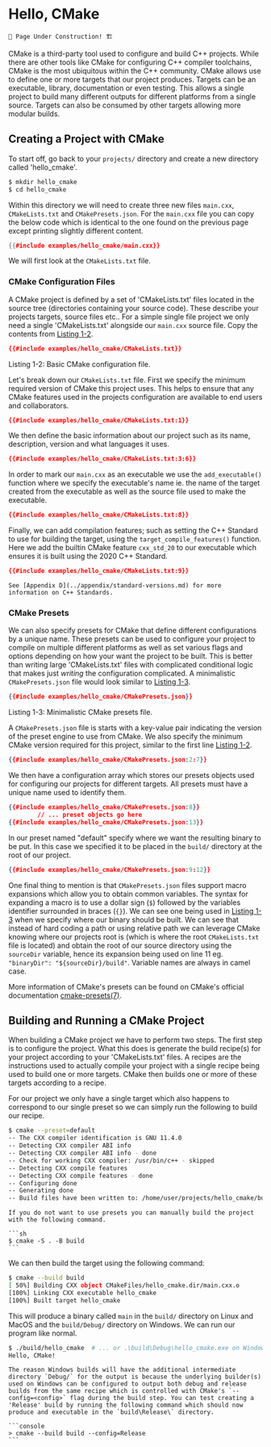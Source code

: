 # Hello, CMake

```admonish warning
🚧 Page Under Construction! 🏗️
```

CMake is a third-party tool used to configure and build C++ projects. While there are other tools like CMake for configuring C++ compiler toolchains, CMake is the most ubiquitous within the C++ community. CMake allows use to define one or more targets that our project produces. Targets can be an executable, library, documentation or even testing. This allows a single project to build many different outputs for different platforms from a single source. Targets can also be consumed by other targets allowing more modular builds.

## Creating a Project with CMake

To start off, go back to your `projects/` directory and create a new directory called 'hello_cmake'.

<!-- markdownlint-disable MD014 -->

```sh
$ mkdir hello_cmake
$ cd hello_cmake
```

Within this directory we will need to create three new files `main.cxx`, `CMakeLists.txt` and `CMakePresets.json`. For the `main.cxx` file you can copy the below code which is identical to the one found on the previous page except printing slightly different content.

```cpp
{{#include examples/hello_cmake/main.cxx}}
```

We will first look at the `CMakeLists.txt` file.

### CMake Configuration Files

A CMake project is defined by a set of 'CMakeLists.txt' files located in the source tree (directories containing your source code). These describe your projects targets, source files etc.. For a simple single file project we only need a single 'CMakeLists.txt' alongside our `main.cxx` source file. Copy the contents from [Listing 1-2](#listing1-2).

```cmake
{{#include examples/hello_cmake/CMakeLists.txt}}
```

<span id="listing1-2" class="caption">Listing 1-2: Basic CMake configuration file.</span>

Let's break down our `CMakeLists.txt` file. First we specify the minimum required version of CMake this project uses. This helps to ensure that any CMake features used in the projects configuration are available to end users and collaborators.

```cmake
{{#include examples/hello_cmake/CMakeLists.txt:1}}
```

We then define the basic information about our project such as its name, description, version and what languages it uses.

```cmake
{{#include examples/hello_cmake/CMakeLists.txt:3:6}}
```

In order to mark our `main.cxx` as an executable we use the `add_executable()` function where we specify the executable's name ie. the name of the target created from the executable as well as the source file used to make the executable.

```cmake
{{#include examples/hello_cmake/CMakeLists.txt:8}}
```

Finally, we can add compilation features; such as setting the C++ Standard to use for building the target, using the `target_compile_features()` function. Here we add the builtin CMake feature `cxx_std_20` to our executable which ensures it is built using the 2020 C++ Standard.

```cmake
{{#include examples/hello_cmake/CMakeLists.txt:9}}
```

```admonish info
See [Appendix D](../appendix/standard-versions.md) for more information on C++ Standards.
```

### CMake Presets

We can also specify presets for CMake that define different configurations by a unique name. These presets can be used to configure your project to compile on multiple different platforms as well as set various flags and options depending on how your want the project to be built. This is better than writing large 'CMakeLists.txt' files with complicated conditional logic that makes just *writing* the configuration complicated. A minimalistic `CMakePresets.json` file would look similar to [Listing 1-3](#listing1-3).

```json
{{#include examples/hello_cmake/CMakePresets.json}}
```

<span id="listing1-3" class="caption">Listing 1-3: Minimalistic CMake presets file.</span>

A `CMakePresets.json` file is starts with a key-value pair indicating the version of the preset engine to use from CMake. We also specify the minimum CMake version required for this project, similar to the first line [Listing 1-2](#listing1-2).

```json
{{#include examples/hello_cmake/CMakePresets.json:2:7}}
```

We then have a configuration array which stores our presets objects used for configuring our projects for different targets. All presets must have a unique name used to identify them.

```json
{{#include examples/hello_cmake/CMakePresets.json:8}}
        // ... preset objects go here
{{#include examples/hello_cmake/CMakePresets.json:13}}
```

In our preset named "default" specify where we want the resulting binary to be put. In this case we specified it to be placed in the `build/` directory at the root of our project.

```json
{{#include examples/hello_cmake/CMakePresets.json:9:12}}
```

One final thing to mention is that `CMakePresets.json` files support macro expansions which allow you to obtain common variables. The syntax for expanding a macro is to use a dollar sign (`$`) followed by the variables identifier surrounded in braces (`{}`). We can see one being used in [Listing 1-3](#listing1-3) when we specify where our binary should be built. We can see that instead of hard coding a path or using relative path we can leverage CMake knowing where our projects root is (which is where the root `CMakeLists.txt` file is located) and obtain the root of our source directory using the `sourceDir` variable, hence its expansion being used on line 11 eg. `"binaryDir": "${sourceDir}/build"`. Variable names are always in camel case.

More information of CMake's presets can be found on CMake's official documentation [cmake-presets(7)](https://cmake.org/cmake/help/latest/manual/cmake-presets.7.html).

## Building and Running a CMake Project

When building a CMake project we have to perform two steps. The first step is to configure the project. What this does is generate the build recipe(s) for your project according to your 'CMakeLists.txt' files. A recipes are the instructions used to actually compile your project with a single recipe being used to build one or more targets. CMake then builds one or more of these targets according to a recipe.

For our project we only have a single target which also happens to correspond to our single preset so we can simply run the following to build our recipe.

```sh
$ cmake --preset=default
-- The CXX compiler identification is GNU 11.4.0
-- Detecting CXX compiler ABI info
-- Detecting CXX compiler ABI info - done
-- Check for working CXX compiler: /usr/bin/c++ - skipped
-- Detecting CXX compile features
-- Detecting CXX compile features - done
-- Configuring done
-- Generating done
-- Build files have been written to: /home/user/projects/hello_cmake/build
```

~~~admonish info
If you do not want to use presets you can manually build the project with the following command.

```sh
$ cmake -S . -B build
```
~~~

We can then build the target using the following command:

```sh
$ cmake --build build
[ 50%] Building CXX object CMakeFiles/hello_cmake.dir/main.cxx.o
[100%] Linking CXX executable hello_cmake
[100%] Built target hello_cmake
```

This will produce a binary called `main` in the `build/` directory on Linux and MacOS and the `build/Debug/` directory on Windows. We can run our program like normal.

```sh
$ ./build/hello_cmake  # ... or .\build\Debug\hello_cmake.exe on Windows
Hello, CMake!
```

~~~admonish tip
The reason Windows builds will have the additional intermediate directory `Debug/` for the output is because the underlying builder(s) used on Windows can be configured to output both debug and release builds from the same recipe which is controlled with CMake's `--config=<config>` flag during the build step. You can test creating a 'Release' build by running the following command which should now produce and executable in the `build\Release\` directory.

```console
> cmake --build build --config=Release
```
~~~

<!-- markdownlint-disable MD014 -->
